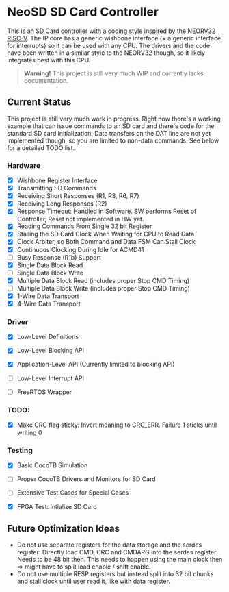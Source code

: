 # NeoSD SD Card Controller

This is an SD Card controller with a coding style inspired by the [NEORV32 RISC-V](https://github.com/stnolting/neorv32).
The IP core has a generic wishbone interface (+ a generic interface for interrupts) so it can be used with any CPU.
The drivers and the code have been written in a similar style to the NEORV32 though, so it likely integrates best with this CPU.

> **Warning!** This project is still very much WIP and currently lacks documentation.

## Current Status

This project is still very much work in progress.
Right now there's a working example that can issue commands to an SD card and there's code for the standard SD card initialization.
Data transfers on the DAT line are not yet implemented though, so you are limited to non-data commands.
See below for a detailed TODO list.

### Hardware

- [x] Wishbone Register Interface
- [x] Transmitting SD Commands
- [x] Receiving Short Responses (R1, R3, R6, R7)
- [x] Receiving Long Responses (R2)
- [x] Response Timeout: Handled in Software. SW performs Reset of Controller, Reset not implemented in HW yet.
- [x] Reading Commands From Single 32 bit Register
- [x] Stalling the SD Card Clock When Waiting for CPU to Read Data
- [x] Clock Arbiter, so Both Command and Data FSM Can Stall Clock
- [x] Continuous Clocking During Idle for ACMD41
- [ ] Busy Response (R1b) Support
- [x] Single Data Block Read
- [ ] Single Data Block Write
- [x] Multiple Data Block Read (includes proper Stop CMD Timing)
- [ ] Multiple Data Block Write (includes proper Stop CMD Timing)
- [x] 1-Wire Data Transport
- [x] 4-Wire Data Transport

### Driver

- [x] Low-Level Definitions
- [x] Low-Level Blocking API
- [x] Application-Level API (Currently limited to blocking API)
- [ ] Low-Level Interrupt API
- [ ] FreeRTOS Wrapper


### TODO:
- [x] Make CRC flag sticky: Invert meaning to CRC_ERR. Failure 1 sticks until writing 0

### Testing

- [x] Basic CocoTB Simulation
- [ ] Proper CocoTB Drivers and Monitors for SD Card
- [ ] Extensive Test Cases for Special Cases

- [x] FPGA Test: Intialize SD Card


## Future Optimization Ideas

* Do not use separate registers for the data storage and the serdes register:
  Directly load CMD, CRC and CMDARG into the serdes register. Needs to be 48 bit then.
  This needs to happen using the main clock then => might have to split load enable / shift enable.
* Do not use multiple RESP registers but instead split into 32 bit chunks and
  stall clock until user read it, like with data register.